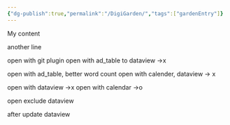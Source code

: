 ```yaml
---
{"dg-publish":true,"permalink":"/DigiGarden/","tags":["gardenEntry"]}
---
```



My content

another line

open with git plugin
open with ad_table to dataview ->x

open with ad_table, better word count
open with calender, dataview -> x

open with dataview ->x 
open with calendar ->o

open exclude dataview

after update dataview